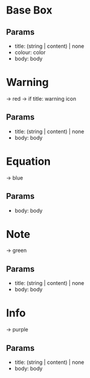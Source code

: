 # Base Box
## Params
- title: (string | content) | none
- colour: color
- body: body


# Warning
-> red
-> if title: warning icon
## Params
- title: (string | content) | none
- body: body


# Equation
-> blue
## Params
- body: body


# Note
-> green
## Params
- title: (string | content) | none
- body: body


# Info
-> purple
## Params
- title: (string | content) | none
- body: body
